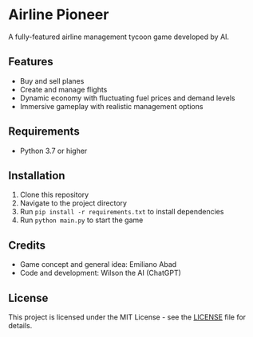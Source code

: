 # Airline Pioneer

A fully-featured airline management tycoon game developed by AI.

## Features
- Buy and sell planes
- Create and manage flights
- Dynamic economy with fluctuating fuel prices and demand levels
- Immersive gameplay with realistic management options

## Requirements
- Python 3.7 or higher

## Installation
1. Clone this repository
2. Navigate to the project directory
3. Run `pip install -r requirements.txt` to install dependencies
4. Run `python main.py` to start the game

## Credits
- Game concept and general idea: Emiliano Abad
- Code and development: Wilson the AI (ChatGPT)

## License
This project is licensed under the MIT License - see the [LICENSE](LICENSE) file for details.
